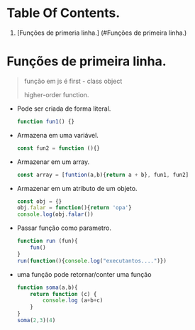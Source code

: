 # Table Of Contents.

1. [Funções de primeria linha.] (#Funções de primeira linha.)

# Funções de primeira linha.

> função em js é first - class object
>
> higher-order function.

* Pode ser criada de forma literal.

  ```javascript
  function fun1() {}
  ```

* Armazena em uma variável.

  ```javascript
  const fun2 = function (){}
  ```

* Armazenar em um array.

  ```javascript
  const array = [funtion(a,b){return a + b}, fun1, fun2]
  ```

* Armazenar em um atributo de um objeto.

  ```javascript
  const obj = {}
  obj.falar = function(){return 'opa'}
  console.log(obj.falar())
  ```

* Passar função como parametro.

  ``` javascript
  function run (fun){
      fun()
  }
  run(function(){console.log("executantos....")})
  ```

* uma função pode retornar/conter uma função

  ```javascript
  function soma(a,b){
      return function (c) {
          console.log (a+b+c)
      }
  }
  soma(2,3)(4)
  ```

  
